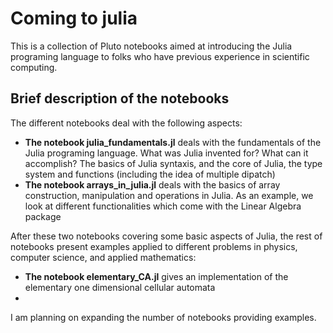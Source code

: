 # Coming to julia
This is a collection of Pluto notebooks aimed at introducing the Julia programing language to folks who have previous experience in scientific computing.

## Brief description of the notebooks 
The different notebooks deal with the following aspects:
  - **The notebook julia_fundamentals.jl** deals with the fundamentals of the Julia programing language. What was Julia invented for? What can it accomplish? The basics of Julia syntaxis, and the core of Julia, the type system and functions (including the idea of multiple dipatch)
  - **The notebook arrays_in_julia.jl** deals with the basics of array construction, manipulation and operations in Julia. As an example, we look at different functionalities which come with the Linear Algebra package

After these two notebooks covering some basic aspects of Julia, the rest of notebooks present examples applied to different problems in physics, computer science, and applied mathematics:
  - **The notebook elementary_CA.jl** gives an implementation of the elementary one dimensional cellular automata
  - 

I am planning on expanding the number of notebooks providing examples.
